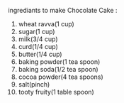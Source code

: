 
ingrediants to make Chocolate Cake :

1.   wheat ravva(1 cup)
2.   sugar(1 cup)
3.   milk(3/4 cup)
4.   curd(1/4 cup)
5.   butter(1/4 cup)
6.   baking powder(1 tea spoon)
7.   baking soda(1/2 tea spoon)
8.   cocoa powder(4 tea spoons)
9.   salt(pinch)
10.  tooty fruity(1 table spoon)
